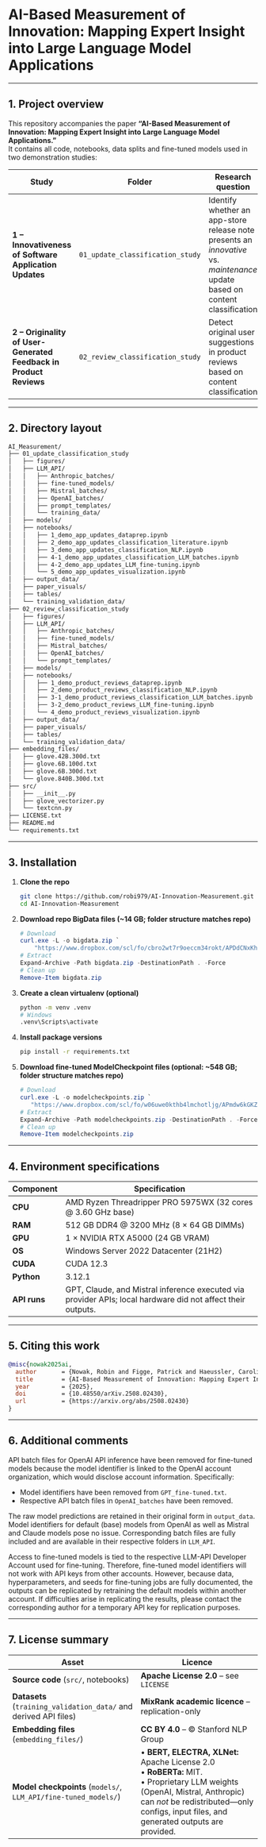 # AI-Based Measurement of Innovation: Mapping Expert Insight into Large Language Model Applications

---

## 1. Project overview
This repository accompanies the paper **“AI-Based Measurement of Innovation: Mapping Expert Insight into Large Language Model Applications.”**  
It contains all code, notebooks, data splits and fine-tuned models used in two demonstration studies:

| Study | Folder | Research question | Data source | Task type |
|-------|--------|-------------------|-------------|-----------|
| **1 – Innovativeness of Software Application Updates** | `01_update_classification_study` | Identify whether an app-store release note presents an *innovative* vs. *maintenance* update based on content classification | 4 000 manually-labelled Apple App Store update release notes| **single-label** (7 labels) |
| **2 – Originality of User-Generated Feedback in Product Reviews** | `02_review_classification_study` | Detect original user suggestions in product reviews based on content classification | 4 000 manually-labelled Apple App Store app reviews | **multi-label** (9 labels) |


---

## 2. Directory layout
```bash
AI_Measurement/
├── 01_update_classification_study
│   ├── figures/
│   ├── LLM_API/
│   │   ├── Anthropic_batches/
│   │   ├── fine-tuned_models/
│   │   ├── Mistral_batches/
│   │   ├── OpenAI_batches/
│   │   ├── prompt_templates/
│   │   └── training_data/
│   ├── models/
│   ├── notebooks/
│   │   ├── 1_demo_app_updates_dataprep.ipynb
│   │   ├── 2_demo_app_updates_classification_literature.ipynb
│   │   ├── 3_demo_app_updates_classification_NLP.ipynb
│   │   ├── 4-1_demo_app_updates_classification_LLM_batches.ipynb
│   │   ├── 4-2_demo_app_updates_LLM_fine-tuning.ipynb
│   │   └── 5_demo_app_updates_visualization.ipynb
│   ├── output_data/
│   ├── paper_visuals/
│   ├── tables/
│   └── training_validation_data/
├── 02_review_classification_study
│   ├── figures/
│   ├── LLM_API/
│   │   ├── Anthropic_batches/
│   │   ├── fine-tuned_models/
│   │   ├── Mistral_batches/
│   │   ├── OpenAI_batches/
│   │   └── prompt_templates/
│   ├── models/
│   ├── notebooks/
│   │   ├── 1_demo_product_reviews_dataprep.ipynb
│   │   ├── 2_demo_product_reviews_classification_NLP.ipynb
│   │   ├── 3-1_demo_product_reviews_classification_LLM_batches.ipynb
│   │   ├── 3-2_demo_product_reviews_LLM_fine-tuning.ipynb
│   │   └── 4_demo_product_reviews_visualization.ipynb
│   ├── output_data/
│   ├── paper_visuals/
│   ├── tables/
│   └── training_validation_data/
├── embedding_files/
│   ├── glove.42B.300d.txt
│   ├── glove.6B.100d.txt
│   ├── glove.6B.300d.txt
│   └── glove.840B.300d.txt
├── src/
│   ├── __init__.py
│   ├── glove_vectorizer.py
│   └── textcnn.py
├── LICENSE.txt
├── README.md
└── requirements.txt
```
---
## 3. Installation

1. **Clone the repo**
    ```bash
    git clone https://github.com/robi979/AI-Innovation-Measurement.git
    cd AI-Innovation-Measurement
    ```
2. **Download repo BigData files (~14 GB; folder structure matches repo)**
   ```powershell
   # Download
   curl.exe -L -o bigdata.zip `
       "https://www.dropbox.com/scl/fo/cbro2wt7r9oeccm34rokt/APDdCNxKhlyd6RZUy3_liag?rlkey=6msm4jopkj3pfx1wn2uya9naz&dl=1"
   # Extract
   Expand-Archive -Path bigdata.zip -DestinationPath . -Force
   # Clean up
   Remove-Item bigdata.zip
   ```
3. **Create a clean virtualenv (optional)**
    ```bash
    python -m venv .venv
    # Windows
    .venv\Scripts\activate
    ```
4. **Install package versions**
    ```bash
    pip install -r requirements.txt
    ```
5. **Download fine-tuned ModelCheckpoint files (optional: ~548 GB; folder structure matches repo)**
   ```powershell
   # Download
   curl.exe -L -o modelcheckpoints.zip `
      "https://www.dropbox.com/scl/fo/w06uwe0kthb4lmchotljg/APmdw6kGKZGU9Ew0CrQ5xtU?rlkey=2sqqipvea3plzc8h33znvwx8g&dl=1"
   # Extract
   Expand-Archive -Path modelcheckpoints.zip -DestinationPath . -Force
   # Clean up
   Remove-Item modelcheckpoints.zip
   ```

---

## 4. Environment specifications
| Component | Specification |
|-----------|--------------|
| **CPU**   | AMD Ryzen Threadripper PRO 5975WX (32 cores @ 3.60 GHz base) |
| **RAM**   | 512 GB DDR4 @ 3200 MHz (8 × 64 GB DIMMs) |
| **GPU**   | 1 × NVIDIA RTX A5000 (24 GB VRAM) |
| **OS**    | Windows Server 2022 Datacenter (21H2) |
| **CUDA**  | CUDA 12.3 |
| **Python** | 3.12.1 |
| **API runs** | GPT, Claude, and Mistral inference executed via provider APIs; local hardware did not affect their outputs. |

---

## 5. Citing this work
```bibtex
@misc{nowak2025ai,
  author       = {Nowak, Robin and Figge, Patrick and Haeussler, Carolin},
  title        = {AI-Based Measurement of Innovation: Mapping Expert Insight into Large Language Model Applications},
  year         = {2025},
  doi          = {10.48550/arXiv.2508.02430},
  url          = {https://arxiv.org/abs/2508.02430}
}
```

---

## 6. Additional comments
API batch files for OpenAI API inference have been removed for fine-tuned models because the model identifier is linked to the OpenAI account organization, which would disclose account information. Specifically:
* Model identifiers have been removed from `GPT_fine-tuned.txt`.
* Respective API batch files in `OpenAI_batches` have been removed.

The raw model predictions are retained in their original form in `output_data`.
Model identifiers for default (base) models from OpenAI as well as Mistral and Claude models pose no issue. 
Corresponding batch files are fully included and are available in their respective folders in `LLM_API`.

Access to fine-tuned models is tied to the respective LLM-API Developer Account used for fine-tuning. Therefore, fine-tuned model identifiers will not work with API keys from other accounts. 
However, because data, hyperparameters, and seeds for fine-tuning jobs are fully documented, the outputs can be replicated by retraining the default models within another account. If difficulties arise in replicating the results, please contact the corresponding author for a temporary API key for replication purposes.

---

## 7. License summary

| Asset | Licence |
|-------|---------|
| **Source code** (`src/`, notebooks) | **Apache License 2.0** – see `LICENSE`|
| **Datasets** (`training_validation_data/` and derived API files) | **MixRank academic licence** – replication-only|
| **Embedding files** (`embedding_files/`) | **CC BY 4.0** – © Stanford NLP Group |
| **Model checkpoints** (`models/`, `LLM_API/fine-tuned_models/`) | • **BERT, ELECTRA, XLNet:** Apache License 2.0 <br>• **RoBERTa:** MIT. <br>• Proprietary LLM weights (OpenAI, Mistral, Anthropic) can *not* be redistributed—only configs, input files, and generated outputs are provided. |
